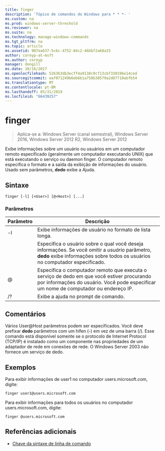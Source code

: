 ```yaml
---
title: finger
description: 'Tópico de comandos do Windows para * * *- '
ms.custom: na
ms.prod: windows-server-threshold
ms.reviewer: na
ms.suite: na
ms.technology: manage-windows-commands
ms.tgt_pltfrm: na
ms.topic: article
ms.assetid: 907ea637-5c6c-4752-84c2-46bbf2a68a33
author: coreyp-at-msft
ms.author: coreyp
manager: dongill
ms.date: 10/16/2017
ms.openlocfilehash: 526363db3ecff4a9138c9cf13cbf330196e14ced
ms.sourcegitcommit: eaf071249b6eb6b1a758b38579a2d87710abfb54
ms.translationtype: MT
ms.contentlocale: pt-BR
ms.lasthandoff: 05/31/2019
ms.locfileid: "66439257"
---
```

# <a name="finger"></a>finger

>Aplica-se a: Windows Server (canal semestral), Windows Server 2016, Windows Server 2012 R2, Windows Server 2012

Exibe informações sobre um usuário ou usuários em um computador remoto especificado (geralmente um computador executando UNIX) que está executando o serviço ou daemon finger. O computador remoto especifica o formato e a saída da exibição de informações do usuário. Usado sem parâmetros, **dedo** exibe a Ajuda. 
## <a name="syntax"></a>Sintaxe
```
finger [-l] [<User>] [@<Host>] [...]
```
### <a name="parameters"></a>Parâmetros

| Parâmetro |                                                                            Descrição                                                                            |
|-----------|-------------------------------------------------------------------------------------------------------------------------------------------------------------------|
|    -l     |                                                          Exibe informações de usuário no formato de lista longa.                                                           |
|  <User>   | Especifica o usuário sobre o qual você deseja informações. Se você omitir a *usuário* parâmetro, **dedo** exibe informações sobre todos os usuários no computador especificado. |
|  @<Host>  |        Especifica o computador remoto que executa o serviço de dedo em que você estiver procurando por informações do usuário. Você pode especificar um nome de computador ou endereço IP.        |
|    /?     |                                                               Exibe a ajuda no prompt de comando.                                                                |

## <a name="remarks"></a>Comentários
Vários User@Host parâmetros podem ser especificados.
Você deve prefixar **dedo** parâmetros com um hífen (-) em vez de uma barra (/).
Esse comando está disponível somente se o protocolo de Internet Protocol (TCP/IP) é instalado como um componente nas propriedades de um adaptador de rede em conexões de rede.
O Windows Server 2003 não fornece um serviço de dedo.
## <a name="BKMK_Examples"></a>Exemplos
Para exibir informações de user1 no computador users.microsoft.com, digite:
```
finger user1@users.microsoft.com
```
Para exibir informações para todos os usuários no computador users.microsoft.com, digite:
```
finger @users.microsoft.com
```
## <a name="additional-references"></a>Referências adicionais
-   [Chave da sintaxe de linha de comando](command-line-syntax-key.md)
